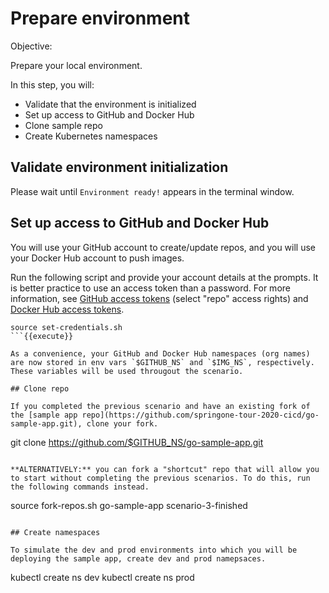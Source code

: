 # Prepare environment

Objective:

Prepare your local environment.

In this step, you will:
- Validate that the environment is initialized
- Set up access to GitHub and Docker Hub
- Clone sample repo
- Create Kubernetes namespaces

## Validate environment initialization

Please wait until `Environment ready!` appears in the terminal window.

## Set up access to GitHub and Docker Hub

You will use your GitHub account to create/update repos, and you will use your Docker Hub account to push images.

Run the following script and provide your account details at the prompts. It is better practice to use an access token than a password. For more information, see [GitHub access tokens](https://help.github.com/en/github/authenticating-to-github/creating-a-personal-access-token-for-the-command-line) (select "repo" access rights) and [Docker Hub access tokens](https://docs.docker.com/docker-hub/access-tokens).

```
source set-credentials.sh
```{{execute}}

As a convenience, your GitHub and Docker Hub namespaces (org names) are now stored in env vars `$GITHUB_NS` and `$IMG_NS`, respectively. These variables will be used througout the scenario.

## Clone repo

If you completed the previous scenario and have an existing fork of the [sample app repo](https://github.com/springone-tour-2020-cicd/go-sample-app.git), clone your fork.

```
git clone https://github.com/$GITHUB_NS/go-sample-app.git
```{{execute}}

**ALTERNATIVELY:** you can fork a "shortcut" repo that will allow you to start without completing the previous scenarios. To do this, run the following commands instead.

```
source fork-repos.sh go-sample-app scenario-3-finished
```{{execute}}

## Create namespaces

To simulate the dev and prod environments into which you will be deploying the sample app, create dev and prod namepsaces.

```
kubectl create ns dev
kubectl create ns prod
```{{execute}}
